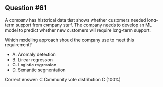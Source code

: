 ## Question #61

A company has historical data that shows whether customers needed long-term support from company staff. The company needs to develop an ML model to predict whether new customers will require long-term support.

Which modeling approach should the company use to meet this requirement?

- A. Anomaly detection
- B. Linear regression
- C. Logistic regression
- D. Semantic segmentation 

Correct Answer: 
C Community vote distribution C (100%)